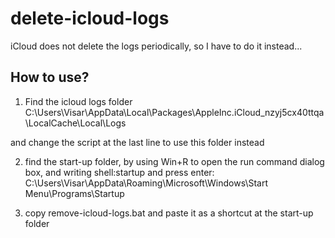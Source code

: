 # delete-icloud-logs
iCloud does not delete the logs periodically, so I have to do it instead...

## How to use?
1. Find the icloud logs folder
C:\Users\Visar\AppData\Local\Packages\AppleInc.iCloud_nzyj5cx40ttqa\LocalCache\Local\Logs

and change the script at the last line to use this folder instead

2. find the start-up folder, by using Win+R to open the run command dialog box, and writing shell:startup and press enter:
C:\Users\Visar\AppData\Roaming\Microsoft\Windows\Start Menu\Programs\Startup

3. copy remove-icloud-logs.bat and paste it as a shortcut at the start-up folder

